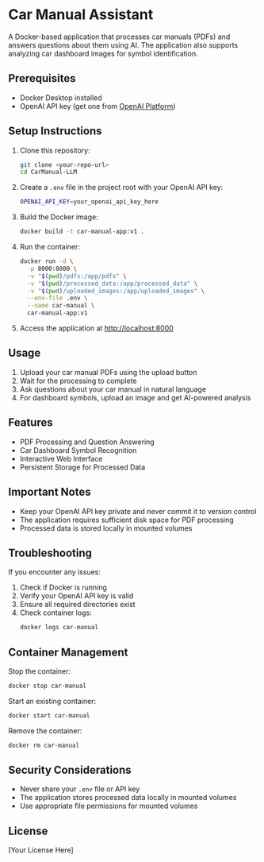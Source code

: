 # Car Manual Assistant

A Docker-based application that processes car manuals (PDFs) and answers questions about them using AI. The application also supports analyzing car dashboard images for symbol identification.

## Prerequisites

- Docker Desktop installed
- OpenAI API key (get one from [OpenAI Platform](https://platform.openai.com/api-keys))

## Setup Instructions

1. Clone this repository:
   ```bash
   git clone <your-repo-url>
   cd CarManual-LLM
   ```

2. Create a `.env` file in the project root with your OpenAI API key:
   ```bash
   OPENAI_API_KEY=your_openai_api_key_here
   ```

3. Build the Docker image:
   ```bash
   docker build -t car-manual-app:v1 .
   ```

4. Run the container:
   ```bash
   docker run -d \
     -p 8000:8000 \
     -v "$(pwd)/pdfs:/app/pdfs" \
     -v "$(pwd)/processed_data:/app/processed_data" \
     -v "$(pwd)/uploaded_images:/app/uploaded_images" \
     --env-file .env \
     --name car-manual \
     car-manual-app:v1
   ```

5. Access the application at [http://localhost:8000](http://localhost:8000)

## Usage

1. Upload your car manual PDFs using the upload button
2. Wait for the processing to complete
3. Ask questions about your car manual in natural language
4. For dashboard symbols, upload an image and get AI-powered analysis

## Features

- PDF Processing and Question Answering
- Car Dashboard Symbol Recognition
- Interactive Web Interface
- Persistent Storage for Processed Data

## Important Notes

- Keep your OpenAI API key private and never commit it to version control
- The application requires sufficient disk space for PDF processing
- Processed data is stored locally in mounted volumes

## Troubleshooting

If you encounter any issues:

1. Check if Docker is running
2. Verify your OpenAI API key is valid
3. Ensure all required directories exist
4. Check container logs:
   ```bash
   docker logs car-manual
   ```

## Container Management

Stop the container:
```bash
docker stop car-manual
```

Start an existing container:
```bash
docker start car-manual
```

Remove the container:
```bash
docker rm car-manual
```

## Security Considerations

- Never share your `.env` file or API key
- The application stores processed data locally in mounted volumes
- Use appropriate file permissions for mounted volumes

## License

[Your License Here]

